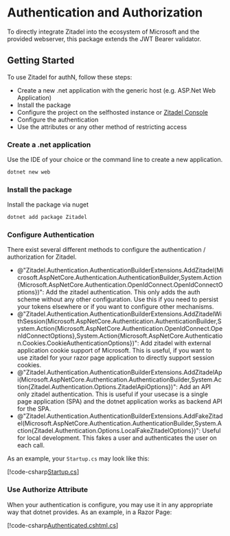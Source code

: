 # Authentication and Authorization

To directly integrate Zitadel into the ecosystem of
Microsoft and the provided webserver, this package extends the JWT Bearer
validator.

## Getting Started

To use Zitadel for authN, follow these steps:

- Create a new .net application with the generic host (e.g. ASP.Net Web Application)
- Install the package
- Configure the project on the selfhosted instance or [Zitadel Console](https://console.zitadel.ch)
- Configure the authentication
- Use the attributes or any other method of restricting access

### Create a .net application

Use the IDE of your choice or the command line to create
a new application.

```bash
dotnet new web
```

### Install the package

Install the package via nuget

```bash
dotnet add package Zitadel
```

### Configure Authentication

There exist several different methods to configure the authentication / authorization
for Zitadel.

- @"Zitadel.Authentication.AuthenticationBuilderExtensions.AddZitadel(Microsoft.AspNetCore.Authentication.AuthenticationBuilder,System.Action{Microsoft.AspNetCore.Authentication.OpenIdConnect.OpenIdConnectOptions})":
  Add the zitadel authentication. This only adds the auth scheme without any other configuration. Use
  this if you need to persist your tokens elsewhere or if you want to configure other mechanisms.
- @"Zitadel.Authentication.AuthenticationBuilderExtensions.AddZitadelWithSession(Microsoft.AspNetCore.Authentication.AuthenticationBuilder,System.Action{Microsoft.AspNetCore.Authentication.OpenIdConnect.OpenIdConnectOptions},System.Action{Microsoft.AspNetCore.Authentication.Cookies.CookieAuthenticationOptions})":
  Add zitadel with external application cookie support of Microsoft. This is useful, if you want
  to use zitadel for your razor page application to directly support session cookies.
- @"Zitadel.Authentication.AuthenticationBuilderExtensions.AddZitadelApi(Microsoft.AspNetCore.Authentication.AuthenticationBuilder,System.Action{Zitadel.Authentication.Options.ZitadelApiOptions})":
  Add an API only zitadel authentication. This is useful if your usecase is a single page application (SPA)
  and the dotnet application works as backend API for the SPA.
- @"Zitadel.Authentication.AuthenticationBuilderExtensions.AddFakeZitadel(Microsoft.AspNetCore.Authentication.AuthenticationBuilder,System.Action{Zitadel.Authentication.Options.LocalFakeZitadelOptions})":
  Useful for local development. This fakes a user and authenticates the user on each call.

As an example, your `Startup.cs` may look like this:

[!code-csharp[Startup.cs](../../tests/Zitadel.AuthN.Dev/Startup.cs?range=9-39&dedent=4&highlight=7-15,27-28)]

### Use Authorize Attribute

When your authentication is configure, you may use it in any appropriate way that dotnet provides.
As an example, in a Razor Page:

[!code-csharp[Authenticated.cshtml.cs](../../tests/Zitadel.AuthN.Dev/Pages/Authenticated.cshtml.cs?range=9-17&dedent=4&highlight=1)]
